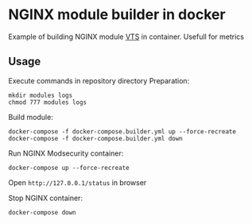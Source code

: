 # NGINX module builder in docker

Example of building NGINX module [VTS](https://github.com/vozlt/nginx-module-vts) in container.
Usefull for metrics

## Usage

Execute commands in repository directory
Preparation:

    mkdir modules logs
    chmod 777 modules logs

Build module:

    docker-compose -f docker-compose.builder.yml up --force-recreate
    docker-compose -f docker-compose.builder.yml down

Run NGINX Modsecurity container:

    docker-compose up --force-recreate

Open `http://127.0.0.1/status` in browser

Stop NGINX container:

    docker-compose down